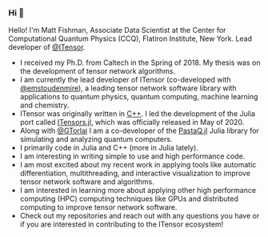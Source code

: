 ### Hi 👋

Hello! I'm Matt Fishman, Associate Data Scientist at the Center for Computational Quantum Physics (CCQ), Flatiron Institute, New York. Lead developer of [@ITensor](https://github.com/ITensor).

- I received my Ph.D. from Caltech in the Spring of 2018. My thesis was on the development of tensor network algorithms.
- I am currently the lead developer of ITensor (co-developed with [@emstoudenmire](https://github.com/emstoudenmire)), a leading tensor network software library with applications to quantum physics, quantum computing, machine learning and chemistry.
- ITensor was originally written in [C++](https://github.com/ITensor/ITensor). I led the development of the Julia port called [ITensors.jl](https://github.com/ITensor/ITensors.jl), which was officially released in May of 2020.
- Along with [@GTorlai](https://github.com/GTorlai) I am a co-developer of the [PastaQ.jl](https://github.com/GTorlai/PastaQ.jl) Julia library for simulating and analyzing quantum computers.
- I primarily code in Julia and C++ (more in Julia lately).
- I am interesting in writing simple to use and high performance code.
- I am most excited about my recent work in applying tools like automatic differentiation, multithreading, and interactive visualization to improve tensor network software and algorithms.
- I am interested in learning more about applying other high performance computing (HPC) computing techniques like GPUs and distributed computing to improve tensor network software.
- Check out my repositories and reach out with any questions you have or if you are interested in contributing to the ITensor ecosystem!

